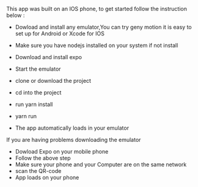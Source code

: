 This app was  built on an IOS  phone, to get started follow the instruction below :

  * Dowload and install any emulator,You can try geny motion it is easy to set up  for Android or Xcode for IOS

  * Make sure you have nodejs installed on your system if not install
  * Download and install expo

  * Start the emulator

  * clone or download the project
  * cd into the project
  * run yarn install
  * yarn run 
  * The app automatically loads in your emulator

  If you are having problems downloading the emulator

  * Dowload Expo on your mobile phone
  * Follow the above step
  * Make sure your phone and your Computer are on the same network
  * scan the QR-code
  * App loads on your phone